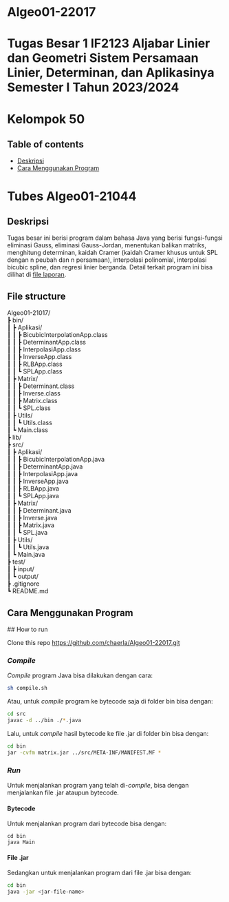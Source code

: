 # Algeo01-22017
# Tugas Besar 1 IF2123 Aljabar Linier dan Geometri Sistem Persamaan Linier, Determinan, dan Aplikasinya Semester I Tahun 2023/2024

# Kelompok 50
##  Table of contents

- <a href="#description">Deskripsi</a>
- <a href="#how-to-run">Cara Menggunakan Program</a>

# Tubes Algeo01-21044
<h2 id="description">Deskripsi</h2>
Tugas besar ini berisi program dalam bahasa Java yang berisi fungsi-fungsi eliminasi Gauss, eliminasi Gauss-Jordan, menentukan balikan matriks, menghitung determinan, kaidah Cramer (kaidah Cramer khusus untuk SPL dengan n peubah dan n persamaan), interpolasi polinomial, interpolasi bicubic spline, dan regresi linier berganda. Detail terkait program ini bisa dilihat di <a href="doc/Algeo01-22017.pdf">file laporan</a>.

## File structure

Algeo01-21017/ <br>
┣ bin/ <br>
┃ ┣ Aplikasi/ <br>
┃ ┃ ┣ BicubicInterpolationApp.class <br>
┃ ┃ ┣ DeterminantApp.class <br>
┃ ┃ ┣ InterpolasiApp.class <br>
┃ ┃ ┣ InverseApp.class <br>
┃ ┃ ┣ RLBApp.class <br>
┃ ┃ ┗ SPLApp.class <br>
┃ ┣ Matrix/ <br>
┃ ┃ ┣ Determinant.class <br>
┃ ┃ ┣ Inverse.class <br>
┃ ┃ ┣ Matrix.class <br>
┃ ┃ ┗ SPL.class <br>
┃ ┣ Utils/ <br>
┃ ┃ ┗ Utils.class <br>
┃ ┗ Main.class <br> 
┣ lib/ <br>
┣ src/ <br>
┃ ┣ Aplikasi/ <br>
┃ ┃ ┣ BicubicInterpolationApp.java <br> 
┃ ┃ ┣ DeterminantApp.java <br> 
┃ ┃ ┣ InterpolasiApp.java <br> 
┃ ┃ ┣ InverseApp.java <br>
┃ ┃ ┣ RLBApp.java <br>
┃ ┃ ┗ SPLApp.java <br>
┃ ┣ Matrix/ <br>
┃ ┃ ┣ Determinant.java <br>
┃ ┃ ┣ Inverse.java <br>
┃ ┃ ┣ Matrix.java <br>
┃ ┃ ┗ SPL.java <br>
┃ ┣ Utils/ <br>
┃ ┃ ┗ Utils.java <br>
┃ ┗ Main.java <br>
┣ test/ <br>
┃ ┣ input/ <br>
┃ ┗ output/ <br>
┣ .gitignore <br>
┗ README.md <br>

<h2 id="how-to-run">Cara Menggunakan Program</h2>
## How to run

Clone this repo https://github.com/chaerla/Algeo01-22017.git

### *Compile*
*Compile* program Java bisa dilakukan dengan cara:
```bash
sh compile.sh
```
Atau, untuk *compile* program ke bytecode saja di folder bin bisa dengan:
```bash
cd src
javac -d ../bin ./*.java
```
Lalu, untuk *compile* hasil bytecode ke file .jar di folder bin bisa dengan:
```bash
cd bin
jar -cvfm matrix.jar ../src/META-INF/MANIFEST.MF *
```

### *Run*
Untuk menjalankan program yang telah di-*compile*, bisa dengan menjalankan file .jar ataupun bytecode.

#### Bytecode
Untuk menjalankan program dari bytecode bisa dengan:

```
cd bin
java Main
```
#### File .jar
Sedangkan untuk menjalankan program dari file .jar bisa dengan:

```bash
cd bin
java -jar <jar-file-name>
```
